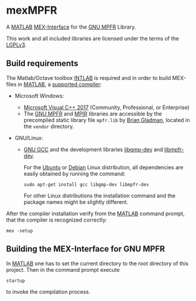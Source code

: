 # mexMPFR

A [MATLAB][] [MEX-Interface][] for the [GNU MPFR][] Library.

This work and all included libraries are licensed under the terms of the [LGPLv3][].


## Build requirements

The Matlab/Octave toolbox [INTLAB][] is required and in order to build
MEX-files in [MATLAB][], a [supported compiler][MATLAB compiler]:

- Microsoft Windows:
  - [Microsoft Visual C++ 2017][MSVC] (Community, Professional, or Enterprise)
  - The [GNU MPFR][] and [MPIR][] libraries are accessible by the precompiled
    static library file `mpfr.lib` by [Brian Gladman][], located in the
    `vendor` directory.

- GNU/Linux:
  - [GNU GCC][] and the development libraries [libgmp-dev][] and
    [libmpfr-dev][].

    For the [Ubuntu][] or [Debian][] Linux distribution, all dependencies
    are easily obtained by running the command:

        sudo apt-get install gcc libgmp-dev libmpfr-dev

    For other Linux distributions the installation command and the package
    names might be slightly different.

After the compiler installation verify from the [MATLAB][] command prompt,
that the compiler is recognized correctly:

    mex -setup



## Building the MEX-Interface for GNU MPFR

In [MATLAB][] one has to set the current directory to the root directory of
this project.  Then in the command prompt execute

    startup

to invoke the compilation process.


[MATLAB]: https://www.mathworks.com/products/matlab.html
[MEX-Interface]: https://www.mathworks.com/help/matlab/mex-library.html
[MATLAB compiler]: https://www.mathworks.com/support/compilers.html

[Debian]: https://www.debian.org/
[Ubuntu]: https://www.ubuntu.com/
[GNU GCC]: https://gcc.gnu.org/
[libgmp-dev]: https://packages.debian.org/stretch/libgmp-dev
[libmpfr-dev]: https://packages.debian.org/stretch/libmpfr-dev

[MPIR]: http://mpir.org/
[GNU GMP]: https://gmplib.org/
[GNU MPFR]: https://www.mpfr.org/

[INTLAB]: http://www.ti3.tu-harburg.de/rump/intlab/

[Brian Gladman]: http://brg.a2hosted.com//oldsite/computing/gmp4win.php

[MSVC]: https://www.visualstudio.com/downloads/

[LGPLv3]: https://www.gnu.org/licenses/lgpl-3.0.en.html
